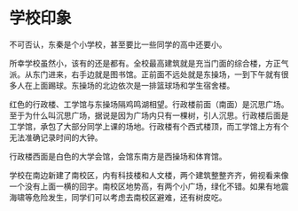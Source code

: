 # 学校印象

不可否认，东秦是个小学校，甚至要比一些同学的高中还要小。

所幸学校虽然小，该有的还是都有。全校最高建筑就是充当门面的综合楼，方正气派。从东门进来，右手边就是图书馆。正前面不远处就是东操场，一到下午就有很多人在上面踢球。东操场的北边依次是一排篮球场和学生宿舍楼。

红色的行政楼、工学馆与东操场隔鸡鸣湖相望。行政楼前面（南面）是沉思广场。至于为什么叫沉思广场，据说是因为广场内只有一棵树，引人沉思。行政楼后面是工学馆，承包了大部分同学上课的场地。行政楼有个西式楼顶，而工学馆上方有个无法准确记录时间的大钟。

行政楼西面是白色的大学会馆，会馆东南方是西操场和体育馆。

学校在南边新建了南校区，内有科技楼和人文楼，两个建筑整整齐齐，俯视看来像一个没有上面一横的回字。南校区地势高，有两个小广场，绿化不错。如果有地震海啸等危险发生，同学们可以考虑去南校区避难，还有树皮吃。
